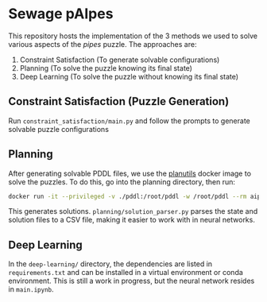 # Sewage pAIpes

This repository hosts the implementation of the 3 methods we used to solve various aspects of the _pipes_ puzzle. The approaches are:

1. Constraint Satisfaction (To generate solvable configurations)
2. Planning (To solve the puzzle knowing its final state)
3. Deep Learning (To solve the puzzle without knowing its final state)

## Constraint Satisfaction (Puzzle Generation)

Run `constraint_satisfaction/main.py` and follow the prompts to generate solvable puzzle configurations

## Planning

After generating solvable PDDL files, we use the [planutils](https://github.com/AI-Planning/planutils) docker image to
solve the puzzles. To do this, go into the planning directory, then run:

```bash
docker run -it --privileged -v ./pddl:/root/pddl -w /root/pddl --rm aiplanning/planutils:latest bash -c "source ./generate_solutions"
```

This generates solutions. `planning/solution_parser.py` parses the state and solution files to a CSV file, making it easier to work
with in neural networks.

## Deep Learning

In the `deep-learning/` directory, the dependencies are listed in `requirements.txt` and can be installed in a virtual environment or conda environment. This is still a work in progress, but the neural network resides in `main.ipynb`.
